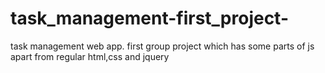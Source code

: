 # task_management-first_project-
task management web app. first group project which has some parts of js apart from regular html,css and jquery
